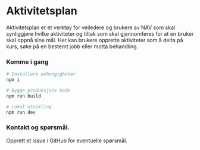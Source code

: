 # Aktivitetsplan

Aktivitetsplan er et verktøy for veiledere og brukere av NAV som skal synliggjøre hvilke aktiviteter og tiltak som skal
gjennomføres for at en bruker skal oppnå sine mål. Her kan brukere opprette aktiviteter som å delta på kurs, søke
på en bestemt jobb eller motta behandling.

### Komme i gang

```sh
# Installere avhengigheter
npm i

# Bygge produksjons kode
npm run build

# Lokal utvikling
npm run dev
```

### Kontakt og spørsmål.

Opprett et issue i GitHub for eventuelle spørsmål.
